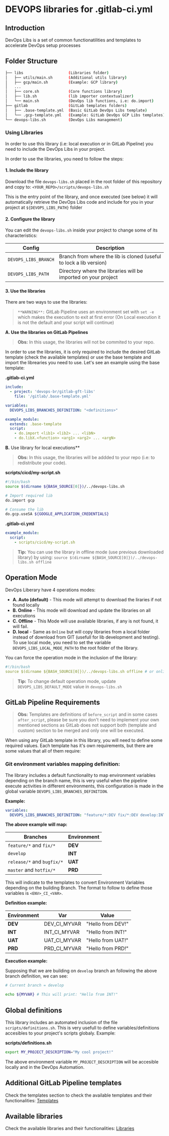 # DEVOPS libraries for .gitlab-ci.yml #

## Introduction
DevOps Libs is a set of common functionatilities and templates to accelerate DevOps setup processes

## Folder Structure
``` sh
├── libs              	    (Libraries folder)
│   ├── utils/main.sh       (Additional utils library)
│   ├── gcp/main.sh         (Example: GCP library)
│   ...
│   ├── core.sh             (Core functions library)
│   ├── lib.sh              (lib importer contextualizer)
│   └── main.sh             (DevOps lib functions, i.e: do.import)
├── gitlab                  (GitLab templates folders)
│   ├── .base-template.yml  (Basic GitLab DevOps Libs template)
│   └── .gcp-template.yml   (Example: GitLab DevOps GCP Libs templates)
└── devops-libs.sh          (DevOps Libs management)
```

### Using Libraries
In order to use this library (i.e: local execution or in GitLab Pipeline) you need to include the DevOps Libs in your project.

In order to use the libraries, you need to follow the steps:

#### 1. Include the library
Download the file `devops-libs.sh` placed in the root folder of this repository and copy to: `<YOUR_REPO>/scripts/devops-libs.sh`

This is the entry point of the library, and once executed (see below) it will automatically retrieve the DevOps Libs code and include for you in your project at `${DEVOPS_LIBS_PATH}` folder

#### 2. Configure the library

You can edit the `devops-libs.sh` inside your project to change some of its characteristics:

|Config|Description|
|-|-|
|`DEVOPS_LIBS_BRANCH`|Branch from where the lib is cloned (useful to lock a lib version)|
|`DEVOPS_LIBS_PATH`|Directory where the libraries will be imported on your project|

#### 3. Use the libraries
There are two ways to use the libraries:
> `**WARNING**:` GitLab Pipeline uses an environment set with `set -e` which makes the execution to exit at first error (On Local execution it is not the default and your script will continue)

**A. Use the libraries on GitLab Pipelines**
> **Obs:** In this usage, the libraries will not be commited to your repo.

In order to use the libraries, it is only required to include the desired GitLab template (check the available templates) or use the base template and import the librearies you need to use. Let's see an example using the base template:

**.gitlab-ci.yml**
``` yaml
include:
  - project: 'devops-br/gitlab-gft-libs'
    file: '/gitlab/.base-template.yml'

variables:
  DEVOPS_LIBS_BRANCHES_DEFINITION: "<definitions>"

example_module:
  extends: .base-template
  script:
    - do.import <lib1> <lib2> ... <libN>
    - do.libX.<function> <arg1> <arg2> ... <argN>
```

**B.** Use library for local executions**
> **Obs:** In this usage, the libraries will be addded to your repo (i.e: to redistribute your code).

**scripts/cicd/my-script.sh**
``` sh
#!/bin/bash
source $(dirname ${BASH_SOURCE[0]})/../devops-libs.sh

# Import required lib
do.import gcp

# Consume the lib
do.gcp.useSA ${GOOGLE_APPLICATION_CREDENTIALS}
```

**.gitlab-ci.yml**
``` yaml
example_module:
  script:
    - scripts/cicd/my-script.sh
```

> **Tip:** You can use the library in offline mode (use previous downloaded library) by using: `source $(dirname ${BASH_SOURCE[0]})/../devops-libs.sh offline`

## Operation Mode
DevOps Liberary have 4 operations modes:

  - **A. Auto (default)** - This mode will attempt to download the liraries if not found locally
  - **B. Online** - This mode will download and update the libraries on all executions
  - **C. Offline** - This Mode will use available libraries, if any is not found, it will fail.
  - **D. local** - Same as `Online` but will copy libraries from a local folder instead of download from GIT (usefull for lib development and testing). To use local mode, you need to set the variable `DEVOPS_LIBS_LOCAL_MODE_PATH` to the root folder of the library.

You can force the operation mode in the inclusion of the library:
``` yaml
#!/bin/bash
source $(dirname ${BASH_SOURCE[0]})/../devops-libs.sh offline # or online
```
> **Tip:** To change default operation mode, update `DEVOPS_LIBS_DEFAULT_MODE` value in `devops-libs.sh`

## GitLab Pipeline Requirements
> **Obs:** Templates are definitions of `before_script` and in some cases `after_script`, please be sure you don't need to implement your own mentioned sections as GitLab does not support both (template and custom) section to be merged and only one will be executed.

When using any GitLab template in this library, you will need to define some required values. Each template has it's own requirements, but there are some values that all of them require:

### Git environment variables mapping definition:
The library includes a default functionality to map environment variables depending on the branch name, this is very useful when the pipeline execute activities in different environments, this configuration is made in the global variable `DEVOPS_LIBS_BRANCHES_DEFINITION`.

**Example:**
``` yaml
variables:
  DEVOPS_LIBS_BRANCHES_DEFINITION: "feature/*:DEV fix/*:DEV develop:INT release/*:HML bugfix/*:HML master:PRD hotfix/*:PRD"
```

**The above example will map:**

| Branches | Environment |
|-|-|
| `feature/*` and `fix/*` | **DEV** |
| `develop` | **INT** |
| `release/*` and `bugfix/*` | **UAT** |
| `master` and `hotfix/*` | **PRD** |

This will indicate to the templates to convert Environment Variables depending on the building Branch. The format to follow to define those variables is `<ENV>_CI_<VAR>`.

**Definition example:**

| Environment | Var | Value |
|-|-|-|
| **DEV** | DEV_CI_MYVAR | "Hello from DEV!" |
| **INT** | INT_CI_MYVAR | "Hello from INT!" |
| **UAT** | UAT_CI_MYVAR | "Hello from UAT!" |
| **PRD** | PRD_CI_MYVAR | "Hello from PRD!" |

**Execution example:**

Supposing that we are building on `develop` branch an following the above branch definition, we can see:
``` sh
# Current branch = develop

echo ${MYVAR} # This will print: "Hello from INT!"
```

## Global definitions
This library includes an automated inclusion of the file `scripts/definitions.sh`. This is very usefull to define variables/definitions accesibles to your project's scripts globaly. Example:

**scripts/definitions.sh**
``` sh
export MY_PROJECT_DESCRIPTION="My cool project!"
```

The above environment variable `MY_PROJECT_DESCRIPTION` will be accesible locally and in the DevOps Automation.

## Additional GitLab Pipeline templates
Check the templates section to check the available templates and their functionalities: [Templates](gitlab/README.md)

## Available libraries
Check the available libraries and their functionalities: [Libraries](libs/README.md)
